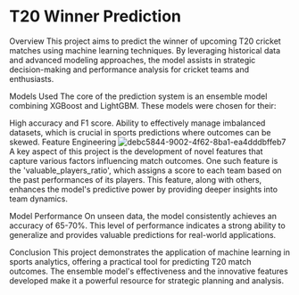 # T20 Winner Prediction
Overview
This project aims to predict the winner of upcoming T20 cricket matches using machine learning techniques. By leveraging historical data and advanced modeling approaches, the model assists in strategic decision-making and performance analysis for cricket teams and enthusiasts.

Models Used
The core of the prediction system is an ensemble model combining XGBoost and LightGBM. These models were chosen for their:

High accuracy and F1 score.
Ability to effectively manage imbalanced datasets, which is crucial in sports predictions where outcomes can be skewed.
Feature Engineering
![debc5844-9002-4f62-8ba1-ea4dddbffeb7](https://github.com/user-attachments/assets/74b36b62-8a64-4222-971d-ac8788f12a8a)
A key aspect of this project is the development of novel features that capture various factors influencing match outcomes. One such feature is the 'valuable_players_ratio', which assigns a score to each team based on the past performances of its players. This feature, along with others, enhances the model's predictive power by providing deeper insights into team dynamics.

Model Performance
On unseen data, the model consistently achieves an accuracy of 65-70%. This level of performance indicates a strong ability to generalize and provides valuable predictions for real-world applications.

Conclusion
This project demonstrates the application of machine learning in sports analytics, offering a practical tool for predicting T20 match outcomes. The ensemble model's effectiveness and the innovative features developed make it
 a powerful resource for strategic planning and analysis.
